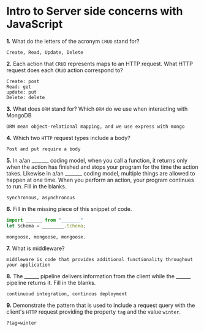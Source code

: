 # Intro to Server side concerns with JavaScript

**1.** What do the letters of the acronym `CRUD` stand for?
<!-- enter you answer in the space below -->
```
Create, Read, Update, Delete
```
**2.** Each action that `CRUD` represents maps to an HTTP request. What HTTP request does each `CRUD` action correspond to?
<!-- enter you answer in the space below -->
```
Create: post
Read: get
update: put
Delete: delete

```
**3.** What does `ORM` stand for? Which `ORM` do we use when interacting with MongoDB
<!-- enter you answer in the space below -->
```
ORM mean object-relational mapping, and we use express with mongo
```
**4.** Which two `HTTP` request types include a body?
<!-- enter you answer in the space below -->
```
Post and put require a body
```
**5.** In a/an _______ coding model, when you call a function, it returns only when the action has finished and stops your program for the time the action takes. Likewise in a/an _______ coding model, multiple things are allowed to happen at one time. When you perform an action, your program continues to run.  Fill in the blanks.
<!-- enter you answer in the space below -->
```
synchronous, asynchronous
```

**6.** Fill in the missing piece of this snippet of code.
```js
import ______ from "_______"
let Schema = ________.Schema;
```
<!-- enter you answer in the space below -->
```
mongoose, mongoose, mongoose.
```
**7.** What is middleware?
<!-- enter you answer in the space below -->
```
middleware is code that provides additional functionality throughout your application
```
**8.** The ______ pipeline delivers information from the client while the ______ pipeline returns it. Fill in the blanks. 
<!-- enter you answer in the space below -->
```
continuoud integration, continous deployment
```
**9.** 
Demonstrate the pattern that is used to include a request query with the client's `HTTP` request providing the property `tag` and the value `winter`.
<!-- enter you answer in the space below -->
```
?tag=winter
```